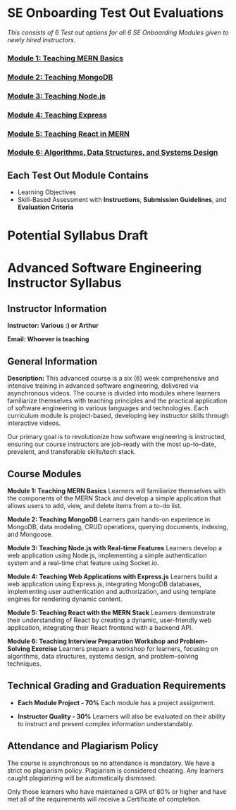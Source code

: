 # SE Onboarding Test Out Evaluations

_This consists of 6 Test out options for all 6 SE Onboarding Modules given to newly hired instructors._

### [Module 1: Teaching MERN Basics](./mod1.md)
### [Module 2: Teaching MongoDB](./mod2.md)
### [Module 3: Teaching Node.js](./mod3.md)
### [Module 4: Teaching Express](./mod4.md)
### [Module 5: Teaching React in MERN](./mod5.md)
### [Module 6: Algorithms, Data Structures, and Systems Design](./mod6.md)


## Each Test Out Module Contains 

- Learning Objectives
- Skill-Based Assessment with **Instructions**, **Submission Guidelines**, and **Evaluation Criteria**

# Potential Syllabus Draft

# Advanced Software Engineering Instructor Syllabus

## Instructor Information
**Instructor: Various :) or Arthur**

**Email: Whoever is teaching**

## General Information
**Description:**
This advanced course is a six (6) week comprehensive and intensive training in advanced software engineering, delivered via asynchronous videos. The course is divided into modules where learners familiarize themselves with teaching principles and the practical application of software engineering in various languages and technologies. Each curriculum module is project-based, developing key instructor skills through interactive videos.

Our primary goal is to revolutionize how software engineering is instructed, ensuring our course instructors are job-ready with the most up-to-date, prevalent, and transferable skills/tech stack.

## Course Modules

**Module 1: Teaching MERN Basics**
Learners will familiarize themselves with the components of the MERN Stack and develop a simple application that allows users to add, view, and delete items from a to-do list.

**Module 2: Teaching MongoDB**
Learners gain hands-on experience in MongoDB, data modeling, CRUD operations, querying documents, indexing, and Mongoose. 

**Module 3: Teaching Node.js with Real-time Features**
Learners develop a web application using Node.js, implementing a simple authentication system and a real-time chat feature using Socket.io.

**Module 4: Teaching Web Applications with Express.js**
Learners build a web application using Express.js, integrating MongoDB databases, implementing user authentication and authorization, and using template engines for rendering dynamic content.

**Module 5: Teaching React with the MERN Stack**
Learners demonstrate their understanding of React by creating a dynamic, user-friendly web application, integrating their React frontend with a backend API.

**Module 6: Teaching Interview Preparation Workshop and Problem-Solving Exercise**
Learners prepare a workshop for learners, focusing on algorithms, data structures, systems design, and problem-solving techniques.

## Technical Grading and Graduation Requirements

- **Each Module Project - 70%**
Each module has a project assignment.

- **Instructor Quality - 30%**
Learners will also be evaluated on their ability to instruct and present complex information understandably.

## Attendance and Plagiarism Policy

The course is asynchronous so no attendance is mandatory. We have a strict no plagiarism policy. Plagiarism is considered cheating. Any learners caught plagiarizing will be automatically dismissed.

Only those learners who have maintained a GPA of 80% or higher and have met all of the requirements will receive a Certificate of completion.



